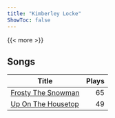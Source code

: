 ```yaml
---
title: "Kimberley Locke"
ShowToc: false
---
```


{{< more >}}

## Songs
Title | Plays 
----- | -----: 
[Frosty The Snowman](/songs/frosty-the-snowman) | 65
[Up On The Housetop](/songs/up-on-the-housetop) | 49

